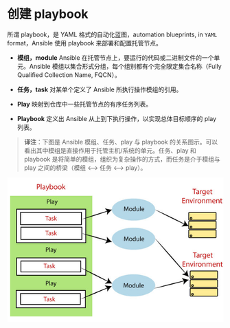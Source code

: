# 创建 playbook

所谓 playbook，是 YAML 格式的自动化蓝图，automation blueprints, in `YAML` format，Ansible 使用 playbook 来部署和配置托管节点。

- **模组，module**
    Ansible 在托管节点上，要运行的代码或二进制文件的一个单元。Ansible 模组以集合形式分组，每个组别都有个完全限定集合名称（Fully Qualified Collection Name, FQCN）。

- **任务，task**
    对某单个定义了 Ansible 所执行操作模组的引用。

- **Play**
    映射到仓库中一些托管节点的有序任务列表。

- **Playbook**
    定义出 Ansible 从上到下执行操作，以实现总体目标顺序的 play 列表。

> **译注**：下图是 Ansible 模组、任务、play 与 playbook 的关系图示。可以看出其中模组是直接作用于托管主机/系统的单元。任务、play 和 playbook 是将简单的模组，组织为复杂操作的方式，而任务是介于模组与 play 之间的桥梁（模组 <--> 任务 <--> play）。

![Ansible 模组、任务、play 与 playbook 之间的关系图示](images/ansible-playbooks.jpeg)

